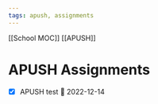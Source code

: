 ```yaml
---
tags: apush, assignments
---
```

[[School MOC]] [[APUSH]]
# APUSH Assignments
- [x] APUSH test 📅 2022-12-14